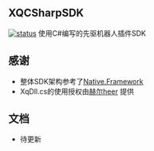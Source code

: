 ## XQCSharpSDK
[![status](https://img.shields.io/static/v1?label=status&message=developingp&color=red)](#)
使用C#编写的先驱机器人插件SDK

## 感谢

* 整体SDK架构参考了<a href="https://github.com/Jie2GG/Native.Framework">Native.Framework</a>
* XqDll.cs的使用授权由<a href="https://gitee.com/heerkaisair">赫尔heer</a> 提供

## 文档
* 待更新
